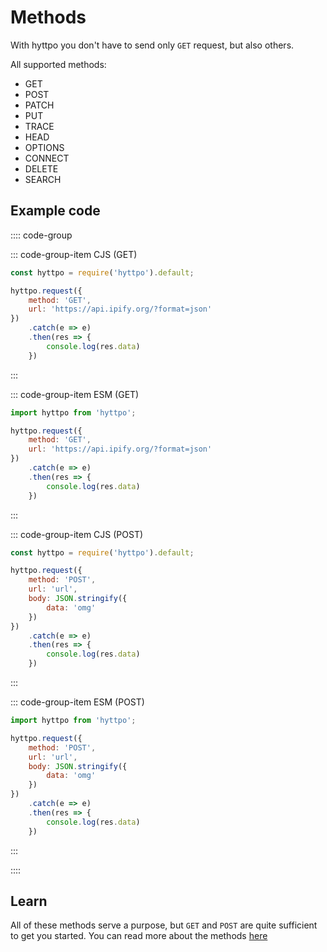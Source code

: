 # Methods

With hyttpo you don't have to send only `GET` request, but also others.

All supported methods:
- GET
- POST
- PATCH
- PUT
- TRACE
- HEAD
- OPTIONS
- CONNECT
- DELETE
- SEARCH

## Example code

:::: code-group

::: code-group-item CJS (GET)
```js
const hyttpo = require('hyttpo').default;

hyttpo.request({
    method: 'GET',
    url: 'https://api.ipify.org/?format=json'
})
    .catch(e => e)
    .then(res => {
        console.log(res.data)
    })
```
:::

::: code-group-item ESM (GET)
```js
import hyttpo from 'hyttpo';

hyttpo.request({
    method: 'GET',
    url: 'https://api.ipify.org/?format=json'
})
    .catch(e => e)
    .then(res => {
        console.log(res.data)
    })
```
:::

::: code-group-item CJS (POST)
```js
const hyttpo = require('hyttpo').default;

hyttpo.request({
    method: 'POST',
    url: 'url',
    body: JSON.stringify({
        data: 'omg'
    })
})
    .catch(e => e)
    .then(res => {
        console.log(res.data)
    })
```
:::

::: code-group-item ESM (POST)
```js
import hyttpo from 'hyttpo';

hyttpo.request({
    method: 'POST',
    url: 'url',
    body: JSON.stringify({
        data: 'omg'
    })
})
    .catch(e => e)
    .then(res => {
        console.log(res.data)
    })
```
:::

::::

## Learn

All of these methods serve a purpose, but `GET` and `POST` are quite sufficient to get you started.
You can read more about the methods [here](https://developer.mozilla.org/en-US/docs/Web/HTTP/Methods)